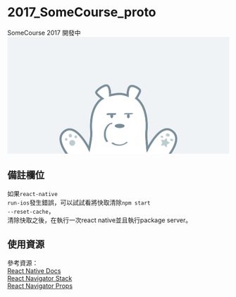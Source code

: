# 2017_SomeCourse_proto
SomeCourse 2017 開發中
![Alt text](./src/img/class_gallery.png)

## 備註欄位
如果<code>react-native run-ios</code>發生錯誤，可以試試看將快取清除<code>npm start --reset-cache</code>，<br>
清除快取之後，在執行一次react native並且執行package server。

## 使用資源
參考資源：<br>
[React Native Docs](https://facebook.github.io/react-native/docs/getting-started.html)<br>
[React Navigator Stack](https://reactnavigation.org/docs/navigators/stack)<br>
[React Navigator Props](https://reactnavigation.org/docs/navigators/navigation-prop)
